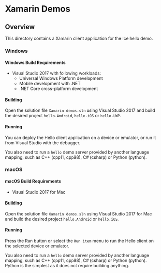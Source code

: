 # Xamarin Demos

## Overview

This directory contains a Xamarin client application for the Ice hello
demo.

### Windows

#### Windows Build Requirements

* Visual Studio 2017 with following workloads:
  * Universal Windows Platform development
  * Mobile development with .NET
  * .NET Core cross-platform development

#### Building

Open the solution file `Xamarin demos.sln` using Visual Studio 2017 and
build the desired project `hello.Android`, `hello.iOS` or `hello.UWP`.

#### Running

You can deploy the Hello client application on a device or emulator, or run
it from Visual Studio with the debugger.

You also need to run a `hello` demo server provided by another language
mapping, such as C++ (cpp11, cpp98), C# (csharp) or Python (python).

### macOS

#### macOS Build Requirements

* Visual Studio 2017 for Mac

#### Building

Open the solution file `Xamarin demos.sln` using Visual Studio 2017 for Mac
and build the desired project `hello.Android` or `hello.iOS`.

#### Running

Press the Run button or select the `Run item` menu to run the Hello client on
the selected device or emulator.

You also need to run a `hello` demo server provided by another language
mapping, such as C++ (cpp11, cpp98), C# (csharp) or Python (python). Python is
the simplest as it does not require building anything.
